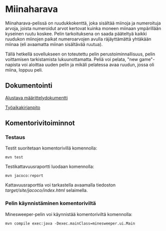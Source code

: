 # Miinaharava
Miinaharava-pelissä on ruudukkokenttä, joka sisältää miinoja ja numeroituja arvoja, joista numeroidut arvot kertovat kuinka moneen miinaan ympärillään kyseinen ruutu koskee. Pelin tarkoituksena on saada pääteltyä kaikki ruudukon miinojen paikat numeroarvojen avulla räjäyttämättä yhtäkään miinaa (eli avaamatta miinan sisältävää ruutua).

Tällä hetkellä sovellukseen on toteutettu pelin perustoiminnallisuus, pelin voittamisen tarkistamista lukuunottamatta. Peliä voi pelata, "new game"-napista voi aloittaa uuden pelin ja mikäli pelatessa avaa ruudun, jossa oli miina, loppuu peli.

## Dokumentointi

[Alustava määrittelydokumentti](https://github.com/hackinen/ot-harjoitustyo/blob/master/dokumentointi/alustava-maarittelydokumentti.md)

[Työaikakirjanpito](https://github.com/hackinen/ot-harjoitustyo/blob/master/dokumentointi/tyoaikakirjanpito.md)

## Komentorivitoiminnot

### Testaus

Testit suoritetaan komentorivillä komennolla:

`mvn test`

Testikattavuusraportti luodaan komennolla:

`mvn jacoco:report`

Kattavuusraporttia voi tarkastella avaamalla tiedoston *target/site/jacoco/index.html* selaimella.


### Pelin käynnistäminen komentoriviltä

Minesweeper-pelin voi käynnistää komentoriviltä komennolla:

`mvn compile exec:java -Dexec.mainClass=minesweeper.ui.Main`
